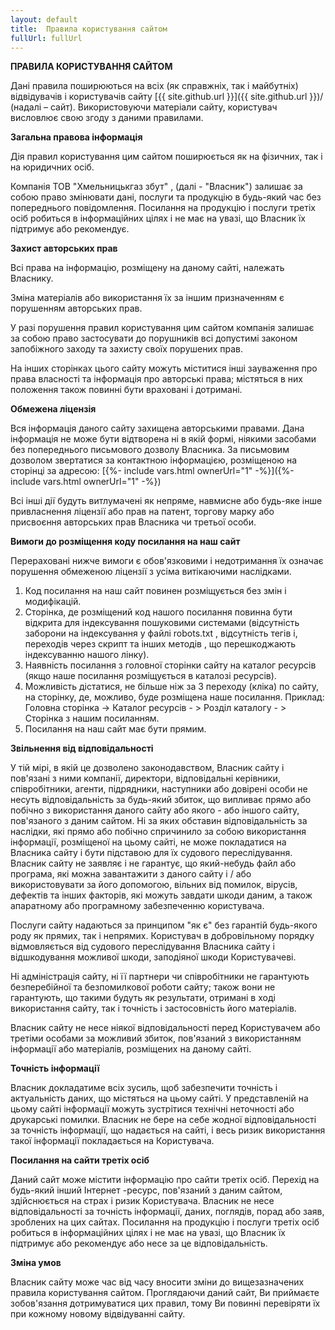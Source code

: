 ```yaml
---
layout: default
title:  Правила користування сайтом
fullUrl: fullUrl
---
```


**ПРАВИЛА КОРИСТУВАННЯ САЙТОМ**

Дані правила поширюються на всіх (як справжніх, так і майбутніх) відвідувачів і користувачів сайту [{{ site.github.url }}]({{ site.github.url }})/ (надалі – сайт). Використовуючи матеріали сайту, користувач висловлює свою згоду з даними правилами.

**Загальна правова інформація** 

Дія правил користування цим сайтом поширюється як на фізичних, так і на юридичних осіб. 

Компанія ТОВ "Хмельницькгаз збут" , (далі - "Власник") залишає за собою право змінювати дані, послуги та продукцію в будь-який час без попереднього повідомлення. Посилання на продукцію і послуги третіх осіб робиться в інформаційних цілях і не має на увазі, що Власник їх підтримує або рекомендує. 

**Захист авторських прав** 

Всі права на інформацію, розміщену на даному сайті, належать Власнику. 

Зміна матеріалів або використання їх за іншим призначенням є порушенням авторських прав. 

У разі порушення правил користування цим сайтом компанія залишає за собою право застосувати до порушників всі допустимі законом запобіжного заходу та захисту своїх порушених прав. 

На інших сторінках цього сайту можуть міститися інші зауваження про права власності та інформація про авторські права; містяться в них положення також повинні бути враховані і дотримані. 

**Обмежена ліцензія** 

Вся інформація даного сайту захищена авторськими правами. Дана інформація не може бути відтворена ні в якій формі, ніякими засобами без попереднього письмового дозволу Власника. За письмовим дозволом звертатися за контактною інформацією, розміщеною на сторінці за адресою: [{%- include vars.html ownerUrl="1" -%}]({%- include vars.html ownerUrl="1" -%})

Всі інші дії будуть витлумачені як непряме, навмисне або будь-яке інше привласнення ліцензії або прав на патент, торгову марку або присвоєння авторських прав Власника чи третьої особи. 

**Вимоги до розміщення коду посилання на наш сайт** 

Перераховані нижче вимоги є обов'язковими і недотримання їх означає порушення обмеженою ліцензії з усіма витікаючими наслідками. 

1.  Код посилання на наш сайт повинен розміщується без змін і модифікацій. 
2.  Сторінка, де розміщений код нашого посилання повинна бути відкрита для індексування пошуковими системами (відсутність заборони на індексування у файлі robots.txt , відсутність тегів і, переходів через скрипт та інших методів , що перешкоджають індексуванню нашого лінку). 
3.  Наявність посилання з головної сторінки сайту на каталог ресурсів (якщо наше посилання розміщується в каталозі ресурсів). 
4.  Можливість дістатися, не більше ніж за 3 переходу (кліка) по сайту, на сторінку, де, можливо, буде розміщена наше посилання. Приклад: Головна сторінка -> Каталог ресурсів - > Розділ каталогу - > Сторінка з нашим посиланням. 
5.  Посилання на наш сайт має бути прямим. 

**Звільнення від відповідальності**

У тій мірі, в якій це дозволено законодавством, Власник сайту і пов'язані з ними компанії, директори, відповідальні керівники, співробітники, агенти, підрядники, наступники або довірені особи не несуть відповідальність за будь-який збиток, що випливає прямо або побічно з використання даного сайту або якого - або іншого сайту, пов'язаного з даним сайтом. Ні за яких обставин відповідальність за наслідки, які прямо або побічно спричинило за собою використання інформації, розміщеної на цьому сайті, не може покладатися на Власника сайту і бути підставою для їх судового переслідування. Власник сайту не заявляє і не гарантує, що який-небудь файл або програма, які можна завантажити з даного сайту і / або використовувати за його допомогою, вільних від помилок, вірусів, дефектів та інших факторів, які можуть завдати шкоди даним, а також апаратному або програмному забезпеченню користувача. 

Послуги сайту надаються за принципом "як є" без гарантій будь-якого роду як прямих, так і непрямих. Користувач в добровільному порядку відмовляється від судового переслідування Власника сайту і відшкодування можливої шкоди, заподіяної шкоди Користувачеві. 

Ні адміністрація сайту, ні її партнери чи співробітники не гарантують безперебійної та безпомилкової роботи сайту; також вони не гарантують, що такими будуть як результати, отримані в ході використання сайту, так і точність і застосовність його матеріалів. 

Власник сайту не несе ніякої відповідальності перед Користувачем або третіми особами за можливий збиток, пов'язаний з використанням інформації або матеріалів, розміщених на даному сайті. 

**Точність інформації** 

Власник докладатиме всіх зусиль, щоб забезпечити точність і актуальність даних, що містяться на цьому сайті. У представленій на цьому сайті інформації можуть зустрітися технічні неточності або друкарські помилки. Власник не бере на себе жодної відповідальності за точність інформації, що надається на сайті, і весь ризик використання такої інформації покладається на Користувача. 

**Посилання на сайти третіх осіб** 

Даний сайт може містити інформацію про сайти третіх осіб. Перехід на будь-який інший Інтернет -ресурс, пов'язаний з даним сайтом, здійснюється на страх і ризик Користувача. Власник не несе відповідальності за точність інформації, даних, поглядів, порад або заяв, зроблених на цих сайтах. Посилання на продукцію і послуги третіх осіб робиться в інформаційних цілях і не має на увазі, що Власник їх підтримує або рекомендує або несе за це відповідальність. 

**Зміна умов** 

Власник сайту може час від часу вносити зміни до вищезазначених правила користування сайтом. Проглядаючи даний сайт, Ви приймаєте зобов'язання дотримуватися цих правил, тому Ви повинні перевіряти їх при кожному новому відвідуванні сайту.
